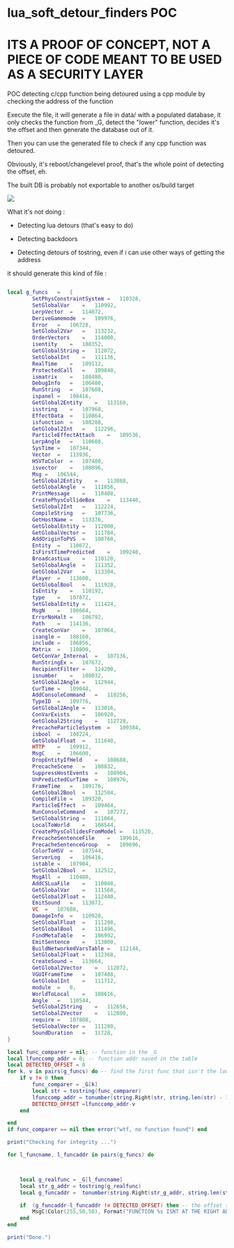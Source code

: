 # lua_soft_detour_finders POC


# **ITS A PROOF OF CONCEPT, NOT A PIECE OF CODE MEANT TO BE USED AS A SECURITY LAYER**

POC detecting c/cpp function being detoured using a cpp module by checking the address of the function


Execute the file, it will generate a file in data/ with a populated database, it only checks the function from _G, detect the "lower" function, decides it's the offset and then generate the database out of it.

Then you can use the generated file to check if any cpp function was detoured.

Obviously, it's reboot/changelevel proof, that's the whole point of detecting the offset, eh.

The built DB is probably not exportable to another os/build target

![](https://i.imgur.com/xXH2lTQ.gif)



What it's not doing : 

* Detecting lua detours (that's easy to do)

* Detecting backdoors

* Detecting detours of tostring, even if i can use other ways of getting the address


it should generate this kind of file :


```Lua

local g_funcs	=	{
		SetPhysConstraintSystem	=	110328,
		SetGlobalVar	=	110992,
		LerpVector	=	114072,
		DeriveGamemode	=	109976,
		Error	=	106728,
		SetGlobal2Var	=	113232,
		OrderVectors	=	114000,
		isentity	=	108352,
		GetGlobalString	=	112072,
		SetGlobalInt	=	111136,
		RealTime	=	109112,
		ProtectedCall	=	109840,
		ismatrix	=	108480,
		DebugInfo	=	106480,
		RunString	=	107608,
		ispanel	=	108416,
		GetGlobal2Entity	=	113160,
		isstring	=	107968,
		EffectData	=	110864,
		isfunction	=	108288,
		GetGlobal2Int	=	112296,
		ParticleEffectAttach	=	109536,
		LerpAngle	=	110608,
		SysTime	=	107344,
		Vector	=	113936,
		HSVToColor	=	107480,
		isvector	=	108096,
		Msg	=	106544,
		SetGlobal2Entity	=	113088,
		GetGlobalAngle	=	111856,
		PrintMessage	=	110408,
		CreatePhysCollideBox	=	113440,
		SetGlobal2Int	=	112224,
		CompileString	=	107736,
		GetHostName	=	113376,
		GetGlobalEntity	=	112000,
		GetGlobalVector	=	111784,
		AddOriginToPVS	=	108760,
		Entity	=	110672,
		IsFirstTimePredicted	=	109240,
		BroadcastLua	=	110120,
		SetGlobalAngle	=	111352,
		GetGlobal2Var	=	113304,
		Player	=	113600,
		GetGlobalBool	=	111928,
		IsEntity	=	110192,
		type	=	107872,
		SetGlobalEntity	=	111424,
		MsgN	=	106664,
		ErrorNoHalt	=	106792,
		Path	=	114136,
		CreateConVar	=	107064,
		isangle	=	108160,
		include	=	106856,
		Matrix	=	110800,
		GetConVar_Internal	=	107136,
		RunStringEx	=	107672,
		RecipientFilter	=	114200,
		isnumber	=	108032,
		SetGlobal2Angle	=	112944,
		CurTime	=	109048,
		AddConsoleCommand	=	110256,
		TypeID	=	109776,
		GetGlobal2Angle	=	113016,
		ConVarExists	=	106920,
		GetGlobal2String	=	112728,
		PrecacheParticleSystem	=	109384,
		isbool	=	108224,
		GetGlobalFloat	=	111640,
		HTTP	=	109912,
		MsgC	=	106600,
		DropEntityIfHeld	=	108688,
		PrecacheScene	=	108832,
		SuppressHostEvents	=	108904,
		UnPredictedCurTime	=	108976,
		FrameTime	=	109176,
		GetGlobal2Bool	=	112584,
		CompileFile	=	109320,
		ParticleEffect	=	109464,
		RunConsoleCommand	=	107272,
		SetGlobalString	=	111064,
		LocalToWorld	=	108544,
		CreatePhysCollidesFromModel	=	113520,
		PrecacheSentenceFile	=	109616,
		PrecacheSentenceGroup	=	109696,
		ColorToHSV	=	107544,
		ServerLog	=	106416,
		istable	=	107904,
		SetGlobal2Bool	=	112512,
		MsgAll	=	110480,
		AddCSLuaFile	=	110048,
		GetGlobalVar	=	111568,
		GetGlobal2Float	=	112440,
		EmitSound	=	113872,
		VC‪‪‪‪‪‪‪‪‪‪‪‪	=	107608,
		DamageInfo	=	110928,
		SetGlobalFloat	=	111208,
		SetGlobalBool	=	111496,
		FindMetaTable	=	106992,
		EmitSentence	=	113800,
		BuildNetworkedVarsTable	=	112144,
		SetGlobal2Float	=	112368,
		CreateSound	=	113664,
		GetGlobal2Vector	=	112872,
		VGUIFrameTime	=	107408,
		GetGlobalInt	=	111712,
		module	=	0,
		WorldToLocal	=	108616,
		Angle	=	110544,
		SetGlobal2String	=	112656,
		SetGlobal2Vector	=	112800,
		require	=	107808,
		SetGlobalVector	=	111280,
		SoundDuration	=	11728,
}

local func_comparer = nil; -- function in the _G
local lfunccomp_addr = 0; -- function addr saved in the table
local DETECTED_OFFSET = 0
for k, v in pairs(g_funcs) do -- find the first func that isn't the lower possible
	if v != 0 then
		func_comparer = _G[k]
		local str = tostring(func_comparer)
		lfunccomp_addr = tonumber(string.Right(str, string.len(str) - 10))
		DETECTED_OFFSET =lfunccomp_addr-v
	end

end
if func_comparer == nil then error("wtf, no function found") end

print("Checking for integrity ...")

for l_funcname, l_funcaddr in pairs(g_funcs) do



	local g_realfunc = _G[l_funcname]
	local str_g_addr = tostring(g_realfunc)
	local g_funcaddr =  tonumber(string.Right(str_g_addr, string.len(str_g_addr) - 10))

	if  (g_funcaddr-l_funcaddr != DETECTED_OFFSET) then -- the offset should be constant
		MsgC(Color(255,50,50), Format("FUNCTION %s ISNT AT THE RIGHT ADDRESS\n", l_funcname))
	end
end

print("Done.")

```
